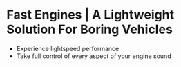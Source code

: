 # Fast Engines | A Lightweight Solution For Boring Vehicles
- Experience lightspeed performance
- Take full control of every aspect of your engine sound
